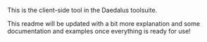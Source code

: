 This is the client-side tool in the Daedalus toolsuite.

This readme will be updated with a bit more explanation
and some documentation and examples once everything is ready for use!
